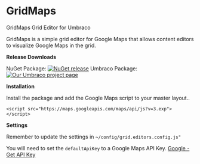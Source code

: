 # GridMaps

GridMaps Grid Editor for Umbraco

GridMaps is a simple grid editor for Google Maps that allows content editors to visualize Google Maps in the grid.

__Release Downloads__ 

NuGet Package: [![NuGet release](https://img.shields.io/nuget/v/GridMaps.svg)](https://www.nuget.org/packages/GridMaps/) 
Umbraco Package: [![Our Umbraco project page](https://img.shields.io/badge/our-umbraco-orange.svg)](https://our.umbraco.org/projects/website-utilities/gridmaps) 

__Installation__

Install the package and add the Google Maps script to your master layout..

    <script src="https://maps.googleapis.com/maps/api/js?v=3.exp"></script>
    
__Settings__

Remember to update the settings in `~/config/grid.editors.config.js"`

You will need to set the `defaultApiKey` to a Google Maps API Key. [Google - Get API Key](https://developers.google.com/maps/documentation/javascript/get-api-key)